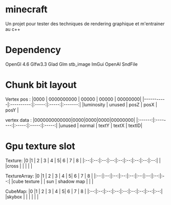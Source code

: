 # minecraft
Un projet pour tester des techniques de rendering graphique et m'entrainer au c++

# Dependency
OpenGl 4.6
Glfw3.3
Glad
Glm
stb_image
ImGui
OpenAl
SndFile


# Chunk bit layout

Vertex pos :
|0000       |	0000000000 | 00000 | 00000 | 00000000|
|-----------|:----------:|:-----:|:-----:|:-------:|
|luminosity	|	unused     |	posZ |	posX | posY    |

vertex data :
|0000000000000|0000|0000|0000|00000000|
|:------:|:--------:|:-----:|:-----:|:-----:|
|unused  |  normal  |	textY	|	textX	|	textID|

# Gpu texture slot
Texture:
|0 |1 | 2 | 3 | 4 | 5| 6 | 7 | 8 |
|:--:|:--:|:--:|:--:|:--:|:--:|:--:|:--:|:--:|
|	 |cross	 |	 |	 |    | |

TextureArray:
|0 |1 | 2 | 3 | 4 | 5| 6 | 7 | 8 |
|:--:|:--:|:--:|:--:|:--:|:--:|:--:|:--:|:--:|
|cube texture	|   |	sun |	shadow map |     | |

CubeMap:
|0 |1 | 2 | 3 | 4 | 5| 6 | 7 | 8 |
|:--:|:--:|:--:|:--:|:--:|:--:|:--:|:--:|:--:|
|skybox	|	     |	 |	 |     | |
